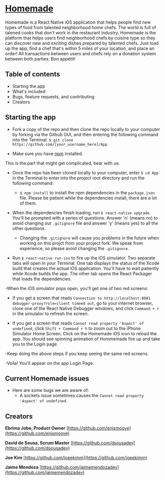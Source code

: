 # [Homemade](https://github.com/home-made/App)

Homemade is a React Native iOS application that helps people find new types of food from talented neighborhood home chefs. The world is full of talened cooks that don't work in the restaurant industry. Homemade is the platform that helps users find neighborhood chefs by cuisine type so they can discover new and exciting dishes prepared by talented chefs. Just load up the app, find a chef that's within 5 miles of your location, and place an order! All transactions between users and chefs rely on a donation system between both parties. Bon appétit!

## Table of contents

- Starting the app
- What's included
- Bugs, feature requests, and contributing
- Creators

## Starting the app

- Fork a copy of the repo and then clone the repo locally to your computer by forking via the Github GUI, and then entering the following command into the Terminal: `$ git clone https://github.com/[your_username_here]/App`

- Make sure you have [npm](https://www.npmjs.com) installed.

This is the part that might get complicated, bear with us. 
- Once the repo has been cloned locally to your computer, enter `$ cd App` in the Terminal to enter into the project root directory and run the following command:
  - `$ npm install` to install the npm dependencies in the `package.json` file. Please be patient while the dependencies install, there are a lot of them.

- When the dependencies finish loading, run `$ react-native upgrade`. You'll be prompted with a series of questions. Answer 'n' (means no) to avoid changing our `.gitignore` file and answer 'y' (means yes) to all the other questions. 

   - Changing the `.gitignore` will cause you problems in the future when working on this projct from your project fork. We speak from experience, so please avoid changing the `.gitignore`.      

- Run `$ react-native run-ios` to fire up the iOS simulator. Two separate tabs will open in your Terminal. One tab displays the status of the Xcode build that creates the actual iOS application. You'll have to wait patiently while Xcode builds the app. The other tab opens the React Packager that loads the dependencies. 


-When the iOS simulator pops open, you'll get one of two red screens: 

   - If you get a screen that reads `Connection to http://localhost:8081 debugger-proxy?role=client timeed out`, go to your internet browser, close one of the React Native Debugger windows, and click `Command + r` in the simulator to refresh the screen.  

   - If you get a screen that reads `Cannot read property 'Aspect' of undefined`, click `Shift + Command + h` to zoom out to the iPhone Simulator Home Screen. Click on the Homemade iOS icon to reload the app. You should see spinning animation of Hommemade fire up and take you to the Login page.

   -Keep doing the above steps if you keep seeing the same red screens.

-Voila! You'll appear on the app Login Page.

## Current Homemade issues

- Here are some bugs we are aware of:
  - A sockets issue sometimes causes the `Cannot read property 'Aspect' of undefined`.


## Creators

**Ebrima Jobe, Product Owner**
[https://github.com/enjsmoove](https://github.com/enjsmoove)

**David de Sousa, Scrum Master**
[https://github.com/dsousadev](https://github.com/dsousadev)

**Joe Kim**
[https://github.com/joeekimm](https://github.com/joeekimm)

**Jaime Mendoza**
[https://github.com/jaimemendozadev](https://github.com/jaimemendozadev)